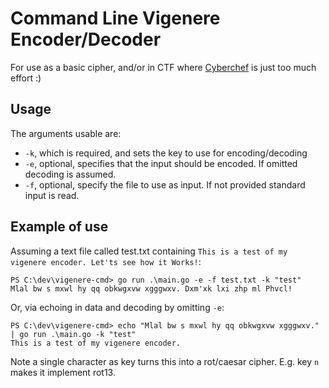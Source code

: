 # Command Line Vigenere Encoder/Decoder

For use as a basic cipher, and/or in CTF where [Cyberchef](https://gchq.github.io/CyberChef/) is just too much effort :)

## Usage

The arguments usable are:

- `-k`, which is required, and sets the key to use for encoding/decoding
- `-e`, optional, specifies that the input should be encoded. If omitted decoding is assumed.
- `-f`, optional, specify the file to use as input. If not provided standard input is read.

## Example of use

Assuming a text file called test.txt containing `This is a test of my vigenere encoder. Let'ts see how it Works!`:

```
PS C:\dev\vigenere-cmd> go run .\main.go -e -f test.txt -k "test"
Mlal bw s mxwl hy qq obkwgxvw xgggwxv. Dxm'xk lxi zhp ml Phvcl!
```

Or, via echoing in data and decoding by omitting `-e`:

```
PS C:\dev\vigenere-cmd> echo "Mlal bw s mxwl hy qq obkwgxvw xgggwxv." | go run .\main.go -k "test"
This is a test of my vigenere encoder.
```

Note a single character as key turns this into a rot/caesar cipher. E.g. key `n` makes it implement rot13.